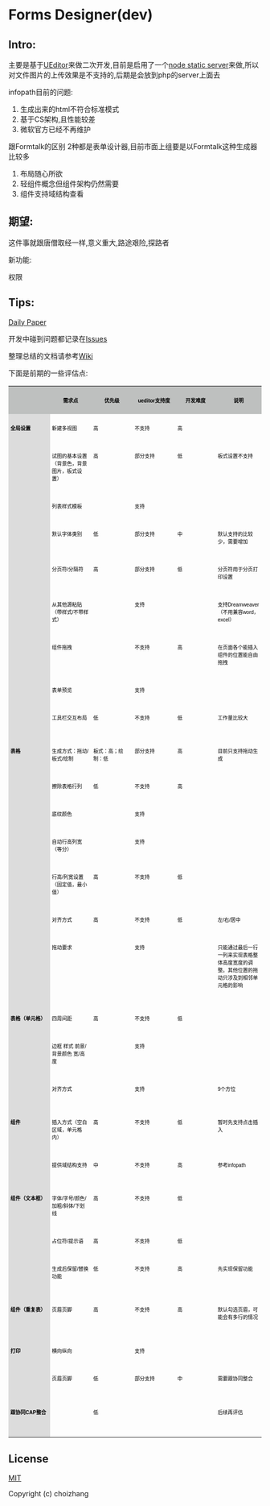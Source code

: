 # Forms Designer(dev)

## Intro:

主要是基于[UEditor](https://github.com/fex-team/ueditor)来做二次开发,目前是启用了一个[node static server](https://github.com/avevlad/gulp-connect)来做,所以对文件图片的上传效果是不支持的,后期是会放到php的server上面去

infopath目前的问题:

1. 生成出来的html不符合标准模式
2. 基于CS架构,且性能较差
3. 微软官方已经不再维护

跟Formtalk的区别
2种都是表单设计器,目前市面上组要是以Formtalk这种生成器比较多

1. 布局随心所欲
2. 轻组件概念但组件架构仍然需要
3. 组件支持域结构查看

## 期望:


这件事就跟唐僧取经一样,意义重大,路途艰险,探路者

新功能:

权限

## Tips:

[Daily Paper](DailyPaper.md)

开发中碰到问题都记录在[Issues](https://github.com/choizhang/forms-designer/issues)

整理总结的文档请参考[Wiki](https://github.com/choizhang/forms-designer/wiki)

下面是前期的一些评估点:

<table cellspacing="0" cellpadding="0">
    <tbody>
        <tr class="firstRow">
            <td valign="top" style="border-color: rgb(0, 0, 0); padding: 4px; word-break: break-all; background-color: rgb(190, 192, 191);" width="89" height="14"></td>
            <td valign="top" style="border-color: rgb(0, 0, 0); padding: 4px; background-color: rgb(190, 192, 191);" width="89" height="14">
                <p style="text-align:center;">
                    <span style="font-family:PingFang SC;color:#000000;font-stretch: normal; font-size: 10px; font-family: &#39;PingFang SC&#39;; font-kerning: none; font-variant-ligatures: common-ligatures; -webkit-text-stroke-color: rgb(0, 0, 0);"><strong>需求点</strong></span>
                </p>
            </td>
            <td valign="top" style="border-color: rgb(0, 0, 0); padding: 4px; background-color: rgb(190, 192, 191);" width="89" height="14">
                <p style="text-align:center;">
                    <span style="font-family:PingFang SC;color:#000000;font-stretch: normal; font-size: 10px; font-family: &#39;PingFang SC&#39;; font-kerning: none; font-variant-ligatures: common-ligatures; -webkit-text-stroke-color: rgb(0, 0, 0);"><strong>优先级</strong></span>
                </p>
            </td>
            <td valign="top" style="border-color: rgb(0, 0, 0); padding: 4px; background-color: rgb(190, 192, 191);" width="89" height="14">
                <p style="text-align:center;">
                    <span style="font-family:Helvetica;color:#000000;font-stretch: normal; font-size: 10px; font-family: Helvetica; font-kerning: none; font-variant-ligatures: common-ligatures; -webkit-text-stroke-color: rgb(0, 0, 0);"><strong>ueditor</strong></span><span style="font-family:PingFang SC;color:#000000;font-stretch: normal; font-size: 10px; font-family: &#39;PingFang SC&#39;; font-kerning: none; font-variant-ligatures: common-ligatures; -webkit-text-stroke-color: rgb(0, 0, 0);"><strong>支持度</strong></span>
                </p>
            </td>
            <td valign="top" style="border-color: rgb(0, 0, 0); padding: 4px; background-color: rgb(190, 192, 191);" width="89" height="14">
                <p style="text-align:center;">
                    <span style="font-family:PingFang SC;color:#000000;font-stretch: normal; font-size: 10px; font-family: &#39;PingFang SC&#39;; font-kerning: none; font-variant-ligatures: common-ligatures; -webkit-text-stroke-color: rgb(0, 0, 0);"><strong>开发难度</strong></span>
                </p>
            </td>
            <td valign="top" style="border-color: rgb(0, 0, 0); padding: 4px; background-color: rgb(190, 192, 191);" width="89" height="14">
                <p style="text-align:center;">
                    <span style="font-family:PingFang SC;color:#000000;font-stretch: normal; font-size: 10px; font-family: &#39;PingFang SC&#39;; font-kerning: none; font-variant-ligatures: common-ligatures; -webkit-text-stroke-color: rgb(0, 0, 0);"><strong>说明</strong></span>
                </p>
            </td>
        </tr>
        <tr>
            <td valign="top" style="border-color: rgb(0, 0, 0); padding: 4px; word-break: break-all; background-color: rgb(220, 220, 220);" width="89" height="13" class="selectTdClass">
                <p>
                    <span style="font-family:PingFang SC;color:#000000;font-stretch: normal; font-size: 10px; font-family: &#39;PingFang SC&#39;; font-kerning: none; font-variant-ligatures: common-ligatures; -webkit-text-stroke-color: rgb(0, 0, 0);"><strong>全局设置</strong></span>
                </p>
            </td>
            <td valign="top" style="border-color: rgb(0, 0, 0); padding: 4px;" width="89" height="13" class="selectTdClass">
                <p>
                    <span style="font-family:PingFang SC;color:#000000;font-stretch: normal; font-size: 10px; font-family: &#39;PingFang SC&#39;; font-kerning: none; font-variant-ligatures: common-ligatures; -webkit-text-stroke-color: rgb(0, 0, 0);">新建多视图</span>
                </p>
            </td>
            <td valign="top" style="border-color: rgb(0, 0, 0); padding: 4px;" width="89" height="13" class="selectTdClass">
                <p>
                    <span style="font-family:PingFang SC;color:#000000;font-stretch: normal; font-size: 10px; font-family: &#39;PingFang SC&#39;; font-kerning: none; font-variant-ligatures: common-ligatures; -webkit-text-stroke-color: rgb(0, 0, 0);">高</span>
                </p>
            </td>
            <td valign="top" style="border-color: rgb(0, 0, 0); padding: 4px;" width="89" height="13" class="selectTdClass">
                <p>
                    <span style="font-family:PingFang SC;color:#000000;font-stretch: normal; font-size: 10px; font-family: &#39;PingFang SC&#39;; font-kerning: none; font-variant-ligatures: common-ligatures; -webkit-text-stroke-color: rgb(0, 0, 0);">不支持</span>
                </p>
            </td>
            <td valign="top" style="border-color: rgb(0, 0, 0); padding: 4px;" width="89" height="13" class="selectTdClass">
                <p>
                    <span style="font-family:PingFang SC;color:#000000;font-stretch: normal; font-size: 10px; font-family: &#39;PingFang SC&#39;; font-kerning: none; font-variant-ligatures: common-ligatures; -webkit-text-stroke-color: rgb(0, 0, 0);">高</span>
                </p>
            </td>
            <td valign="top" style="border-color: rgb(0, 0, 0); padding: 4px;" width="89" height="13" class="selectTdClass"></td>
        </tr>
        <tr>
            <td valign="top" style="border-color: rgb(0, 0, 0); padding: 4px; background-color: rgb(220, 220, 220);" width="89" height="41"></td>
            <td valign="top" style="border-color: rgb(0, 0, 0); padding: 4px;" width="89" height="41">
                <p>
                    <span style="font-family:PingFang SC;color:#000000;font-stretch: normal; font-size: 10px; font-family: &#39;PingFang SC&#39;; font-kerning: none; font-variant-ligatures: common-ligatures; -webkit-text-stroke-color: rgb(0, 0, 0);">试图的基本设置（背景色，背景图片，板式设置）</span>
                </p>
            </td>
            <td valign="top" style="border-color: rgb(0, 0, 0); padding: 4px;" width="89" height="41">
                <p>
                    <span style="font-family:PingFang SC;color:#000000;font-stretch: normal; font-size: 10px; font-family: &#39;PingFang SC&#39;; font-kerning: none; font-variant-ligatures: common-ligatures; -webkit-text-stroke-color: rgb(0, 0, 0);">高</span>
                </p>
            </td>
            <td valign="top" style="border-color: rgb(0, 0, 0); padding: 4px;" width="89" height="41">
                <p>
                    <span style="font-family:PingFang SC;color:#000000;font-stretch: normal; font-size: 10px; font-family: &#39;PingFang SC&#39;; font-kerning: none; font-variant-ligatures: common-ligatures; -webkit-text-stroke-color: rgb(0, 0, 0);">部分支持</span>
                </p>
            </td>
            <td valign="top" style="border-color: rgb(0, 0, 0); padding: 4px;" width="89" height="41">
                <p>
                    <span style="font-family:PingFang SC;color:#000000;font-stretch: normal; font-size: 10px; font-family: &#39;PingFang SC&#39;; font-kerning: none; font-variant-ligatures: common-ligatures; -webkit-text-stroke-color: rgb(0, 0, 0);">低</span>
                </p>
            </td>
            <td valign="top" style="border-color: rgb(0, 0, 0); padding: 4px;" width="89" height="41">
                <p>
                    <span style="font-family:PingFang SC;color:#000000;font-stretch: normal; font-size: 10px; font-family: &#39;PingFang SC&#39;; font-kerning: none; font-variant-ligatures: common-ligatures; -webkit-text-stroke-color: rgb(0, 0, 0);">板式设置不支持</span>
                </p>
            </td>
        </tr>
        <tr>
            <td valign="top" style="border-color: rgb(0, 0, 0); padding: 4px; background-color: rgb(220, 220, 220);" width="89" height="14"></td>
            <td valign="top" style="border-color: rgb(0, 0, 0); padding: 4px;" width="89" height="14">
                <p>
                    <span style="font-family:PingFang SC;color:#000000;font-stretch: normal; font-size: 10px; font-family: &#39;PingFang SC&#39;; font-kerning: none; font-variant-ligatures: common-ligatures; -webkit-text-stroke-color: rgb(0, 0, 0);">列表样式模板</span>
                </p>
            </td>
            <td valign="top" style="border-color: rgb(0, 0, 0); padding: 4px;" width="89" height="14"></td>
            <td valign="top" style="border-color: rgb(0, 0, 0); padding: 4px;" width="89" height="14">
                <p>
                    <span style="font-family:PingFang SC;color:#000000;font-stretch: normal; font-size: 10px; font-family: &#39;PingFang SC&#39;; font-kerning: none; font-variant-ligatures: common-ligatures; -webkit-text-stroke-color: rgb(0, 0, 0);">支持</span>
                </p>
            </td>
            <td valign="top" style="border-color: rgb(0, 0, 0); padding: 4px;" width="89" height="14"></td>
            <td valign="top" style="border-color: rgb(0, 0, 0); padding: 4px;" width="89" height="14"></td>
        </tr>
        <tr>
            <td valign="top" style="border-color: rgb(0, 0, 0); padding: 4px; background-color: rgb(220, 220, 220);" width="89" height="27"></td>
            <td valign="top" style="border-color: rgb(0, 0, 0); padding: 4px;" width="89" height="27">
                <p>
                    <span style="font-family:PingFang SC;color:#000000;font-stretch: normal; font-size: 10px; font-family: &#39;PingFang SC&#39;; font-kerning: none; font-variant-ligatures: common-ligatures; -webkit-text-stroke-color: rgb(0, 0, 0);">默认字体类别</span>
                </p>
            </td>
            <td valign="top" style="border-color: rgb(0, 0, 0); padding: 4px;" width="89" height="27">
                <p>
                    <span style="font-family:PingFang SC;color:#000000;font-stretch: normal; font-size: 10px; font-family: &#39;PingFang SC&#39;; font-kerning: none; font-variant-ligatures: common-ligatures; -webkit-text-stroke-color: rgb(0, 0, 0);">低</span>
                </p>
            </td>
            <td valign="top" style="border-color: rgb(0, 0, 0); padding: 4px;" width="89" height="27">
                <p>
                    <span style="font-family:PingFang SC;color:#000000;font-stretch: normal; font-size: 10px; font-family: &#39;PingFang SC&#39;; font-kerning: none; font-variant-ligatures: common-ligatures; -webkit-text-stroke-color: rgb(0, 0, 0);">部分支持</span>
                </p>
            </td>
            <td valign="top" style="border-color: rgb(0, 0, 0); padding: 4px;" width="89" height="27">
                <p>
                    <span style="font-family:PingFang SC;color:#000000;font-stretch: normal; font-size: 10px; font-family: &#39;PingFang SC&#39;; font-kerning: none; font-variant-ligatures: common-ligatures; -webkit-text-stroke-color: rgb(0, 0, 0);">中</span>
                </p>
            </td>
            <td valign="top" style="border-color: rgb(0, 0, 0); padding: 4px;" width="89" height="27">
                <p>
                    <span style="font-family:PingFang SC;color:#000000;font-stretch: normal; font-size: 10px; font-family: &#39;PingFang SC&#39;; font-kerning: none; font-variant-ligatures: common-ligatures; -webkit-text-stroke-color: rgb(0, 0, 0);">默认支持的比较少，需要增加</span>
                </p>
            </td>
        </tr>
        <tr>
            <td valign="top" style="border-color: rgb(0, 0, 0); padding: 4px; background-color: rgb(220, 220, 220);" width="89" height="28"></td>
            <td valign="top" style="border-color: rgb(0, 0, 0); padding: 4px;" width="89" height="28">
                <p>
                    <span style="font-family:PingFang SC;color:#000000;font-stretch: normal; font-size: 10px; font-family: &#39;PingFang SC&#39;; font-kerning: none; font-variant-ligatures: common-ligatures; -webkit-text-stroke-color: rgb(0, 0, 0);">分页符</span><span style="font-family:Helvetica;color:#000000;font-stretch: normal; font-size: 10px; font-family: Helvetica; font-kerning: none; font-variant-ligatures: common-ligatures; -webkit-text-stroke-color: rgb(0, 0, 0);">/</span><span style="font-family:PingFang SC;color:#000000;font-stretch: normal; font-size: 10px; font-family: &#39;PingFang SC&#39;; font-kerning: none; font-variant-ligatures: common-ligatures; -webkit-text-stroke-color: rgb(0, 0, 0);">分隔符</span>
                </p>
            </td>
            <td valign="top" style="border-color: rgb(0, 0, 0); padding: 4px;" width="89" height="28">
                <p>
                    <span style="font-family:PingFang SC;color:#000000;font-stretch: normal; font-size: 10px; font-family: &#39;PingFang SC&#39;; font-kerning: none; font-variant-ligatures: common-ligatures; -webkit-text-stroke-color: rgb(0, 0, 0);">高</span>
                </p>
            </td>
            <td valign="top" style="border-color: rgb(0, 0, 0); padding: 4px;" width="89" height="28">
                <p>
                    <span style="font-family:PingFang SC;color:#000000;font-stretch: normal; font-size: 10px; font-family: &#39;PingFang SC&#39;; font-kerning: none; font-variant-ligatures: common-ligatures; -webkit-text-stroke-color: rgb(0, 0, 0);">部分支持</span>
                </p>
            </td>
            <td valign="top" style="border-color: rgb(0, 0, 0); padding: 4px;" width="89" height="28">
                <p>
                    <span style="font-family:PingFang SC;color:#000000;font-stretch: normal; font-size: 10px; font-family: &#39;PingFang SC&#39;; font-kerning: none; font-variant-ligatures: common-ligatures; -webkit-text-stroke-color: rgb(0, 0, 0);">低</span>
                </p>
            </td>
            <td valign="top" style="border-color: rgb(0, 0, 0); padding: 4px;" width="89" height="28">
                <p>
                    <span style="font-family:PingFang SC;color:#000000;font-stretch: normal; font-size: 10px; font-family: &#39;PingFang SC&#39;; font-kerning: none; font-variant-ligatures: common-ligatures; -webkit-text-stroke-color: rgb(0, 0, 0);">分页符用于分页打印设置</span>
                </p>
            </td>
        </tr>
        <tr>
            <td valign="top" style="border-color: rgb(0, 0, 0); padding: 4px; background-color: rgb(220, 220, 220);" width="89" height="55"></td>
            <td valign="top" style="border-color: rgb(0, 0, 0); padding: 4px;" width="89" height="55">
                <p>
                    <span style="font-family:PingFang SC;color:#000000;font-stretch: normal; font-size: 10px; font-family: &#39;PingFang SC&#39;; font-kerning: none; font-variant-ligatures: common-ligatures; -webkit-text-stroke-color: rgb(0, 0, 0);">从其他源粘贴（带样式</span><span style="font-family:Helvetica;color:#000000;font-stretch: normal; font-size: 10px; font-family: Helvetica; font-kerning: none; font-variant-ligatures: common-ligatures; -webkit-text-stroke-color: rgb(0, 0, 0);">/</span><span style="font-family:PingFang SC;color:#000000;font-stretch: normal; font-size: 10px; font-family: &#39;PingFang SC&#39;; font-kerning: none; font-variant-ligatures: common-ligatures; -webkit-text-stroke-color: rgb(0, 0, 0);">不带样式）</span>
                </p>
            </td>
            <td valign="top" style="border-color: rgb(0, 0, 0); padding: 4px;" width="89" height="55"></td>
            <td valign="top" style="border-color: rgb(0, 0, 0); padding: 4px;" width="89" height="55">
                <p>
                    <span style="font-family:PingFang SC;color:#000000;font-stretch: normal; font-size: 10px; font-family: &#39;PingFang SC&#39;; font-kerning: none; font-variant-ligatures: common-ligatures; -webkit-text-stroke-color: rgb(0, 0, 0);">支持</span>
                </p>
            </td>
            <td valign="top" style="border-color: rgb(0, 0, 0); padding: 4px;" width="89" height="55"></td>
            <td valign="top" style="border-color: rgb(0, 0, 0); padding: 4px;" width="89" height="55">
                <p>
                    <span style="font-family:PingFang SC;color:#000000;font-stretch: normal; font-size: 10px; font-family: &#39;PingFang SC&#39;; font-kerning: none; font-variant-ligatures: common-ligatures; -webkit-text-stroke-color: rgb(0, 0, 0);">支持</span><span style="font-family:Helvetica;color:#000000;font-stretch: normal; font-size: 10px; font-family: Helvetica; font-kerning: none; font-variant-ligatures: common-ligatures; -webkit-text-stroke-color: rgb(0, 0, 0);">Dreamweaver</span><span style="font-family:PingFang SC;color:#000000;font-stretch: normal; font-size: 10px; font-family: &#39;PingFang SC&#39;; font-kerning: none; font-variant-ligatures: common-ligatures; -webkit-text-stroke-color: rgb(0, 0, 0);">（不用兼容</span><span style="font-family:Helvetica;color:#000000;font-stretch: normal; font-size: 10px; font-family: Helvetica; font-kerning: none; font-variant-ligatures: common-ligatures; -webkit-text-stroke-color: rgb(0, 0, 0);">word</span><span style="font-family:PingFang SC;color:#000000;font-stretch: normal; font-size: 10px; font-family: &#39;PingFang SC&#39;; font-kerning: none; font-variant-ligatures: common-ligatures; -webkit-text-stroke-color: rgb(0, 0, 0);">，</span><span style="font-family:Helvetica;color:#000000;font-stretch: normal; font-size: 10px; font-family: Helvetica; font-kerning: none; font-variant-ligatures: common-ligatures; -webkit-text-stroke-color: rgb(0, 0, 0);">excel</span><span style="font-family:PingFang SC;color:#000000;font-stretch: normal; font-size: 10px; font-family: &#39;PingFang SC&#39;; font-kerning: none; font-variant-ligatures: common-ligatures; -webkit-text-stroke-color: rgb(0, 0, 0);">）</span>
                </p>
            </td>
        </tr>
        <tr>
            <td valign="top" style="border-color: rgb(0, 0, 0); padding: 4px; background-color: rgb(220, 220, 220);" width="89" height="41"></td>
            <td valign="top" style="border-color: rgb(0, 0, 0); padding: 4px;" width="89" height="41">
                <p>
                    <span style="font-family:PingFang SC;color:#000000;font-stretch: normal; font-size: 10px; font-family: &#39;PingFang SC&#39;; font-kerning: none; font-variant-ligatures: common-ligatures; -webkit-text-stroke-color: rgb(0, 0, 0);">组件拖拽</span>
                </p>
            </td>
            <td valign="top" style="border-color: rgb(0, 0, 0); padding: 4px;" width="89" height="41"></td>
            <td valign="top" style="border-color: rgb(0, 0, 0); padding: 4px;" width="89" height="41">
                <p>
                    <span style="font-family:PingFang SC;color:#000000;font-stretch: normal; font-size: 10px; font-family: &#39;PingFang SC&#39;; font-kerning: none; font-variant-ligatures: common-ligatures; -webkit-text-stroke-color: rgb(0, 0, 0);">不支持</span>
                </p>
            </td>
            <td valign="top" style="border-color: rgb(0, 0, 0); padding: 4px;" width="89" height="41">
                <p>
                    <span style="font-family:PingFang SC;color:#000000;font-stretch: normal; font-size: 10px; font-family: &#39;PingFang SC&#39;; font-kerning: none; font-variant-ligatures: common-ligatures; -webkit-text-stroke-color: rgb(0, 0, 0);">高</span>
                </p>
            </td>
            <td valign="top" style="border-color: rgb(0, 0, 0); padding: 4px;" width="89" height="41">
                <p>
                    <span style="font-family:PingFang SC;color:#000000;font-stretch: normal; font-size: 10px; font-family: &#39;PingFang SC&#39;; font-kerning: none; font-variant-ligatures: common-ligatures; -webkit-text-stroke-color: rgb(0, 0, 0);">在页面各个能插入组件的位置能自由拖拽</span>
                </p>
            </td>
        </tr>
        <tr>
            <td valign="top" style="border-color: rgb(0, 0, 0); padding: 4px; background-color: rgb(220, 220, 220);" width="89" height="14"></td>
            <td valign="top" style="border-color: rgb(0, 0, 0); padding: 4px;" width="89" height="14">
                <p>
                    <span style="font-family:PingFang SC;color:#000000;font-stretch: normal; font-size: 10px; font-family: &#39;PingFang SC&#39;; font-kerning: none; font-variant-ligatures: common-ligatures; -webkit-text-stroke-color: rgb(0, 0, 0);">表单预览</span>
                </p>
            </td>
            <td valign="top" style="border-color: rgb(0, 0, 0); padding: 4px;" width="89" height="14"></td>
            <td valign="top" style="border-color: rgb(0, 0, 0); padding: 4px;" width="89" height="14">
                <p>
                    <span style="font-family:PingFang SC;color:#000000;font-stretch: normal; font-size: 10px; font-family: &#39;PingFang SC&#39;; font-kerning: none; font-variant-ligatures: common-ligatures; -webkit-text-stroke-color: rgb(0, 0, 0);">支持</span>
                </p>
            </td>
            <td valign="top" style="border-color: rgb(0, 0, 0); padding: 4px;" width="89" height="14"></td>
            <td valign="top" style="border-color: rgb(0, 0, 0); padding: 4px;" width="89" height="14"></td>
        </tr>
        <tr>
            <td valign="top" style="border-color: rgb(0, 0, 0); padding: 4px; background-color: rgb(220, 220, 220);" width="89" height="13"></td>
            <td valign="top" style="border-color: rgb(0, 0, 0); padding: 4px;" width="89" height="13">
                <p>
                    <span style="font-family:PingFang SC;color:#000000;font-stretch: normal; font-size: 10px; font-family: &#39;PingFang SC&#39;; font-kerning: none; font-variant-ligatures: common-ligatures; -webkit-text-stroke-color: rgb(0, 0, 0);">工具栏交互布局</span>
                </p>
            </td>
            <td valign="top" style="border-color: rgb(0, 0, 0); padding: 4px;" width="89" height="13">
                <p>
                    <span style="font-family:PingFang SC;color:#000000;font-stretch: normal; font-size: 10px; font-family: &#39;PingFang SC&#39;; font-kerning: none; font-variant-ligatures: common-ligatures; -webkit-text-stroke-color: rgb(0, 0, 0);">低</span>
                </p>
            </td>
            <td valign="top" style="border-color: rgb(0, 0, 0); padding: 4px;" width="89" height="13">
                <p>
                    <span style="font-family:PingFang SC;color:#000000;font-stretch: normal; font-size: 10px; font-family: &#39;PingFang SC&#39;; font-kerning: none; font-variant-ligatures: common-ligatures; -webkit-text-stroke-color: rgb(0, 0, 0);">不支持</span>
                </p>
            </td>
            <td valign="top" style="border-color: rgb(0, 0, 0); padding: 4px;" width="89" height="13">
                <p>
                    <span style="font-family:PingFang SC;color:#000000;font-stretch: normal; font-size: 10px; font-family: &#39;PingFang SC&#39;; font-kerning: none; font-variant-ligatures: common-ligatures; -webkit-text-stroke-color: rgb(0, 0, 0);">低</span>
                </p>
            </td>
            <td valign="top" style="border-color: rgb(0, 0, 0); padding: 4px;" width="89" height="13">
                <p>
                    <span style="font-family:PingFang SC;color:#000000;font-stretch: normal; font-size: 10px; font-family: &#39;PingFang SC&#39;; font-kerning: none; font-variant-ligatures: common-ligatures; -webkit-text-stroke-color: rgb(0, 0, 0);">工作量比较大</span>
                </p>
            </td>
        </tr>
        <tr>
            <td valign="top" style="border-color: rgb(0, 0, 0); padding: 4px; background-color: rgb(220, 220, 220);" width="89" height="11"></td>
            <td valign="top" style="border-color: rgb(0, 0, 0); padding: 4px;" width="89" height="11"></td>
            <td valign="top" style="border-color: rgb(0, 0, 0); padding: 4px;" width="89" height="11"></td>
            <td valign="top" style="border-color: rgb(0, 0, 0); padding: 4px;" width="89" height="11"></td>
            <td valign="top" style="border-color: rgb(0, 0, 0); padding: 4px;" width="89" height="11"></td>
            <td valign="top" style="border-color: rgb(0, 0, 0); padding: 4px;" width="89" height="11"></td>
        </tr>
        <tr>
            <td valign="top" style="border-color: rgb(0, 0, 0); padding: 4px; background-color: rgb(220, 220, 220);" width="89" height="28">
                <p>
                    <span style="font-family:PingFang SC;color:#000000;font-stretch: normal; font-size: 10px; font-family: &#39;PingFang SC&#39;; font-kerning: none; font-variant-ligatures: common-ligatures; -webkit-text-stroke-color: rgb(0, 0, 0);"><strong>表格</strong></span>
                </p>
            </td>
            <td valign="top" style="border-color: rgb(0, 0, 0); padding: 4px;" width="89" height="28">
                <p>
                    <span style="font-family:PingFang SC;color:#000000;font-stretch: normal; font-size: 10px; font-family: &#39;PingFang SC&#39;; font-kerning: none; font-variant-ligatures: common-ligatures; -webkit-text-stroke-color: rgb(0, 0, 0);">生成方式：拖动</span><span style="font-family:Helvetica;color:#000000;font-stretch: normal; font-size: 10px; font-family: Helvetica; font-kerning: none; font-variant-ligatures: common-ligatures; -webkit-text-stroke-color: rgb(0, 0, 0);">/</span><span style="font-family:PingFang SC;color:#000000;font-stretch: normal; font-size: 10px; font-family: &#39;PingFang SC&#39;; font-kerning: none; font-variant-ligatures: common-ligatures; -webkit-text-stroke-color: rgb(0, 0, 0);">板式</span><span style="font-family:Helvetica;color:#000000;font-stretch: normal; font-size: 10px; font-family: Helvetica; font-kerning: none; font-variant-ligatures: common-ligatures; -webkit-text-stroke-color: rgb(0, 0, 0);">/</span><span style="font-family:PingFang SC;color:#000000;font-stretch: normal; font-size: 10px; font-family: &#39;PingFang SC&#39;; font-kerning: none; font-variant-ligatures: common-ligatures; -webkit-text-stroke-color: rgb(0, 0, 0);">绘制</span>
                </p>
            </td>
            <td valign="top" style="border-color: rgb(0, 0, 0); padding: 4px;" width="89" height="28">
                <p>
                    <span style="font-family:PingFang SC;color:#000000;font-stretch: normal; font-size: 10px; font-family: &#39;PingFang SC&#39;; font-kerning: none; font-variant-ligatures: common-ligatures; -webkit-text-stroke-color: rgb(0, 0, 0);">板式：高；绘制：低</span>
                </p>
            </td>
            <td valign="top" style="border-color: rgb(0, 0, 0); padding: 4px;" width="89" height="28">
                <p>
                    <span style="font-family:PingFang SC;color:#000000;font-stretch: normal; font-size: 10px; font-family: &#39;PingFang SC&#39;; font-kerning: none; font-variant-ligatures: common-ligatures; -webkit-text-stroke-color: rgb(0, 0, 0);">部分支持</span>
                </p>
            </td>
            <td valign="top" style="border-color: rgb(0, 0, 0); padding: 4px;" width="89" height="28">
                <p>
                    <span style="font-family:PingFang SC;color:#000000;font-stretch: normal; font-size: 10px; font-family: &#39;PingFang SC&#39;; font-kerning: none; font-variant-ligatures: common-ligatures; -webkit-text-stroke-color: rgb(0, 0, 0);">高</span>
                </p>
            </td>
            <td valign="top" style="border-color: rgb(0, 0, 0); padding: 4px;" width="89" height="28">
                <p>
                    <span style="font-family:PingFang SC;color:#000000;font-stretch: normal; font-size: 10px; font-family: &#39;PingFang SC&#39;; font-kerning: none; font-variant-ligatures: common-ligatures; -webkit-text-stroke-color: rgb(0, 0, 0);">目前只支持拖动生成</span>
                </p>
            </td>
        </tr>
        <tr>
            <td valign="top" style="border-color: rgb(0, 0, 0); padding: 4px; background-color: rgb(220, 220, 220);" width="89" height="13"></td>
            <td valign="top" style="border-color: rgb(0, 0, 0); padding: 4px;" width="89" height="13">
                <p>
                    <span style="font-family:PingFang SC;color:#000000;font-stretch: normal; font-size: 10px; font-family: &#39;PingFang SC&#39;; font-kerning: none; font-variant-ligatures: common-ligatures; -webkit-text-stroke-color: rgb(0, 0, 0);">擦除表格行列</span>
                </p>
            </td>
            <td valign="top" style="border-color: rgb(0, 0, 0); padding: 4px;" width="89" height="13">
                <p>
                    <span style="font-family:PingFang SC;color:#000000;font-stretch: normal; font-size: 10px; font-family: &#39;PingFang SC&#39;; font-kerning: none; font-variant-ligatures: common-ligatures; -webkit-text-stroke-color: rgb(0, 0, 0);">低</span>
                </p>
            </td>
            <td valign="top" style="border-color: rgb(0, 0, 0); padding: 4px;" width="89" height="13">
                <p>
                    <span style="font-family:PingFang SC;color:#000000;font-stretch: normal; font-size: 10px; font-family: &#39;PingFang SC&#39;; font-kerning: none; font-variant-ligatures: common-ligatures; -webkit-text-stroke-color: rgb(0, 0, 0);">不支持</span>
                </p>
            </td>
            <td valign="top" style="border-color: rgb(0, 0, 0); padding: 4px;" width="89" height="13">
                <p>
                    <span style="font-family:PingFang SC;color:#000000;font-stretch: normal; font-size: 10px; font-family: &#39;PingFang SC&#39;; font-kerning: none; font-variant-ligatures: common-ligatures; -webkit-text-stroke-color: rgb(0, 0, 0);">高</span>
                </p>
            </td>
            <td valign="top" style="border-color: rgb(0, 0, 0); padding: 4px;" width="89" height="13"></td>
        </tr>
        <tr>
            <td valign="top" style="border-color: rgb(0, 0, 0); padding: 4px; background-color: rgb(220, 220, 220);" width="89" height="13"></td>
            <td valign="top" style="border-color: rgb(0, 0, 0); padding: 4px;" width="89" height="13">
                <p>
                    <span style="font-family:PingFang SC;color:#000000;font-stretch: normal; font-size: 10px; font-family: &#39;PingFang SC&#39;; font-kerning: none; font-variant-ligatures: common-ligatures; -webkit-text-stroke-color: rgb(0, 0, 0);">底纹颜色</span>
                </p>
            </td>
            <td valign="top" style="border-color: rgb(0, 0, 0); padding: 4px;" width="89" height="13"></td>
            <td valign="top" style="border-color: rgb(0, 0, 0); padding: 4px;" width="89" height="13">
                <p>
                    <span style="font-family:PingFang SC;color:#000000;font-stretch: normal; font-size: 10px; font-family: &#39;PingFang SC&#39;; font-kerning: none; font-variant-ligatures: common-ligatures; -webkit-text-stroke-color: rgb(0, 0, 0);">支持</span>
                </p>
            </td>
            <td valign="top" style="border-color: rgb(0, 0, 0); padding: 4px;" width="89" height="13"></td>
            <td valign="top" style="border-color: rgb(0, 0, 0); padding: 4px;" width="89" height="13"></td>
        </tr>
        <tr>
            <td valign="top" style="border-color: rgb(0, 0, 0); padding: 4px; background-color: rgb(220, 220, 220);" width="89" height="28"></td>
            <td valign="top" style="border-color: rgb(0, 0, 0); padding: 4px;" width="89" height="28">
                <p>
                    <span style="font-family:PingFang SC;color:#000000;font-stretch: normal; font-size: 10px; font-family: &#39;PingFang SC&#39;; font-kerning: none; font-variant-ligatures: common-ligatures; -webkit-text-stroke-color: rgb(0, 0, 0);">自动行高列宽（等分）</span>
                </p>
            </td>
            <td valign="top" style="border-color: rgb(0, 0, 0); padding: 4px;" width="89" height="28"></td>
            <td valign="top" style="border-color: rgb(0, 0, 0); padding: 4px;" width="89" height="28">
                <p>
                    <span style="font-family:PingFang SC;color:#000000;font-stretch: normal; font-size: 10px; font-family: &#39;PingFang SC&#39;; font-kerning: none; font-variant-ligatures: common-ligatures; -webkit-text-stroke-color: rgb(0, 0, 0);">支持</span>
                </p>
            </td>
            <td valign="top" style="border-color: rgb(0, 0, 0); padding: 4px;" width="89" height="28"></td>
            <td valign="top" style="border-color: rgb(0, 0, 0); padding: 4px;" width="89" height="28"></td>
        </tr>
        <tr>
            <td valign="top" style="border-color: rgb(0, 0, 0); padding: 4px; background-color: rgb(220, 220, 220);" width="89" height="27"></td>
            <td valign="top" style="border-color: rgb(0, 0, 0); padding: 4px;" width="89" height="27">
                <p>
                    <span style="font-family:PingFang SC;color:#000000;font-stretch: normal; font-size: 10px; font-family: &#39;PingFang SC&#39;; font-kerning: none; font-variant-ligatures: common-ligatures; -webkit-text-stroke-color: rgb(0, 0, 0);">行高</span><span style="font-family:Helvetica;color:#000000;font-stretch: normal; font-size: 10px; font-family: Helvetica; font-kerning: none; font-variant-ligatures: common-ligatures; -webkit-text-stroke-color: rgb(0, 0, 0);">/</span><span style="font-family:PingFang SC;color:#000000;font-stretch: normal; font-size: 10px; font-family: &#39;PingFang SC&#39;; font-kerning: none; font-variant-ligatures: common-ligatures; -webkit-text-stroke-color: rgb(0, 0, 0);">列宽设置（固定值，最小值）</span>
                </p>
            </td>
            <td valign="top" style="border-color: rgb(0, 0, 0); padding: 4px;" width="89" height="27">
                <p>
                    <span style="font-family:PingFang SC;color:#000000;font-stretch: normal; font-size: 10px; font-family: &#39;PingFang SC&#39;; font-kerning: none; font-variant-ligatures: common-ligatures; -webkit-text-stroke-color: rgb(0, 0, 0);">高</span>
                </p>
            </td>
            <td valign="top" style="border-color: rgb(0, 0, 0); padding: 4px;" width="89" height="27">
                <p>
                    <span style="font-family:PingFang SC;color:#000000;font-stretch: normal; font-size: 10px; font-family: &#39;PingFang SC&#39;; font-kerning: none; font-variant-ligatures: common-ligatures; -webkit-text-stroke-color: rgb(0, 0, 0);">不支持</span>
                </p>
            </td>
            <td valign="top" style="border-color: rgb(0, 0, 0); padding: 4px;" width="89" height="27">
                <p>
                    <span style="font-family:PingFang SC;color:#000000;font-stretch: normal; font-size: 10px; font-family: &#39;PingFang SC&#39;; font-kerning: none; font-variant-ligatures: common-ligatures; -webkit-text-stroke-color: rgb(0, 0, 0);">低</span>
                </p>
            </td>
            <td valign="top" style="border-color: rgb(0, 0, 0); padding: 4px;" width="89" height="27"></td>
        </tr>
        <tr>
            <td valign="top" style="border-color: rgb(0, 0, 0); padding: 4px; background-color: rgb(220, 220, 220);" width="89" height="13"></td>
            <td valign="top" style="border-color: rgb(0, 0, 0); padding: 4px;" width="89" height="13">
                <p>
                    <span style="font-family:PingFang SC;color:#000000;font-stretch: normal; font-size: 10px; font-family: &#39;PingFang SC&#39;; font-kerning: none; font-variant-ligatures: common-ligatures; -webkit-text-stroke-color: rgb(0, 0, 0);">对齐方式</span>
                </p>
            </td>
            <td valign="top" style="border-color: rgb(0, 0, 0); padding: 4px;" width="89" height="13">
                <p>
                    <span style="font-family:PingFang SC;color:#000000;font-stretch: normal; font-size: 10px; font-family: &#39;PingFang SC&#39;; font-kerning: none; font-variant-ligatures: common-ligatures; -webkit-text-stroke-color: rgb(0, 0, 0);">高</span>
                </p>
            </td>
            <td valign="top" style="border-color: rgb(0, 0, 0); padding: 4px;" width="89" height="13">
                <p>
                    <span style="font-family:PingFang SC;color:#000000;font-stretch: normal; font-size: 10px; font-family: &#39;PingFang SC&#39;; font-kerning: none; font-variant-ligatures: common-ligatures; -webkit-text-stroke-color: rgb(0, 0, 0);">不支持</span>
                </p>
            </td>
            <td valign="top" style="border-color: rgb(0, 0, 0); padding: 4px;" width="89" height="13">
                <p>
                    <span style="font-family:PingFang SC;color:#000000;font-stretch: normal; font-size: 10px; font-family: &#39;PingFang SC&#39;; font-kerning: none; font-variant-ligatures: common-ligatures; -webkit-text-stroke-color: rgb(0, 0, 0);">低</span>
                </p>
            </td>
            <td valign="top" style="border-color: rgb(0, 0, 0); padding: 4px;" width="89" height="13">
                <p>
                    <span style="font-family:PingFang SC;color:#000000;font-stretch: normal; font-size: 10px; font-family: &#39;PingFang SC&#39;; font-kerning: none; font-variant-ligatures: common-ligatures; -webkit-text-stroke-color: rgb(0, 0, 0);">左</span><span style="font-family:Helvetica;color:#000000;font-stretch: normal; font-size: 10px; font-family: Helvetica; font-kerning: none; font-variant-ligatures: common-ligatures; -webkit-text-stroke-color: rgb(0, 0, 0);">/</span><span style="font-family:PingFang SC;color:#000000;font-stretch: normal; font-size: 10px; font-family: &#39;PingFang SC&#39;; font-kerning: none; font-variant-ligatures: common-ligatures; -webkit-text-stroke-color: rgb(0, 0, 0);">右</span><span style="font-family:Helvetica;color:#000000;font-stretch: normal; font-size: 10px; font-family: Helvetica; font-kerning: none; font-variant-ligatures: common-ligatures; -webkit-text-stroke-color: rgb(0, 0, 0);">/</span><span style="font-family:PingFang SC;color:#000000;font-stretch: normal; font-size: 10px; font-family: &#39;PingFang SC&#39;; font-kerning: none; font-variant-ligatures: common-ligatures; -webkit-text-stroke-color: rgb(0, 0, 0);">居中</span>
                </p>
            </td>
        </tr>
        <tr>
            <td valign="top" style="border-color: rgb(0, 0, 0); padding: 4px; background-color: rgb(220, 220, 220);" width="89" height="84"></td>
            <td valign="top" style="border-color: rgb(0, 0, 0); padding: 4px;" width="89" height="84">
                <p>
                    <span style="font-family:PingFang SC;color:#000000;font-stretch: normal; font-size: 10px; font-family: &#39;PingFang SC&#39;; font-kerning: none; font-variant-ligatures: common-ligatures; -webkit-text-stroke-color: rgb(0, 0, 0);">拖动要求</span>
                </p>
            </td>
            <td valign="top" style="border-color: rgb(0, 0, 0); padding: 4px;" width="89" height="84"></td>
            <td valign="top" style="border-color: rgb(0, 0, 0); padding: 4px;" width="89" height="84">
                <p>
                    <span style="font-family:PingFang SC;color:#000000;font-stretch: normal; font-size: 10px; font-family: &#39;PingFang SC&#39;; font-kerning: none; font-variant-ligatures: common-ligatures; -webkit-text-stroke-color: rgb(0, 0, 0);">支持</span>
                </p>
            </td>
            <td valign="top" style="border-color: rgb(0, 0, 0); padding: 4px;" width="89" height="84"></td>
            <td valign="top" style="border-color: rgb(0, 0, 0); padding: 4px;" width="89" height="84">
                <p>
                    <span style="font-family:PingFang SC;color:#000000;font-stretch: normal; font-size: 10px; font-family: &#39;PingFang SC&#39;; font-kerning: none; font-variant-ligatures: common-ligatures; -webkit-text-stroke-color: rgb(0, 0, 0);">只能通过最后一行一列来实现表格整体高度宽度的调整。其他位置的拖动只涉及到相邻单元格的影响</span>
                </p>
            </td>
        </tr>
        <tr>
            <td valign="top" style="border-color: rgb(0, 0, 0); padding: 4px; background-color: rgb(220, 220, 220);" width="89" height="11"></td>
            <td valign="top" style="border-color: rgb(0, 0, 0); padding: 4px;" width="89" height="11"></td>
            <td valign="top" style="border-color: rgb(0, 0, 0); padding: 4px;" width="89" height="11"></td>
            <td valign="top" style="border-color: rgb(0, 0, 0); padding: 4px;" width="89" height="11"></td>
            <td valign="top" style="border-color: rgb(0, 0, 0); padding: 4px;" width="89" height="11"></td>
            <td valign="top" style="border-color: rgb(0, 0, 0); padding: 4px;" width="89" height="11"></td>
        </tr>
        <tr>
            <td valign="top" style="border-color: rgb(0, 0, 0); padding: 4px; background-color: rgb(220, 220, 220);" width="89" height="13">
                <p>
                    <span style="font-family:PingFang SC;color:#000000;font-stretch: normal; font-size: 10px; font-family: &#39;PingFang SC&#39;; font-kerning: none; font-variant-ligatures: common-ligatures; -webkit-text-stroke-color: rgb(0, 0, 0);"><strong>表格（单元格）</strong></span>
                </p>
            </td>
            <td valign="top" style="border-color: rgb(0, 0, 0); padding: 4px;" width="89" height="13">
                <p>
                    <span style="font-family:PingFang SC;color:#000000;font-stretch: normal; font-size: 10px; font-family: &#39;PingFang SC&#39;; font-kerning: none; font-variant-ligatures: common-ligatures; -webkit-text-stroke-color: rgb(0, 0, 0);">四周间距</span>
                </p>
            </td>
            <td valign="top" style="border-color: rgb(0, 0, 0); padding: 4px;" width="89" height="13">
                <p>
                    <span style="font-family:PingFang SC;color:#000000;font-stretch: normal; font-size: 10px; font-family: &#39;PingFang SC&#39;; font-kerning: none; font-variant-ligatures: common-ligatures; -webkit-text-stroke-color: rgb(0, 0, 0);">高</span>
                </p>
            </td>
            <td valign="top" style="border-color: rgb(0, 0, 0); padding: 4px;" width="89" height="13">
                <p>
                    <span style="font-family:PingFang SC;color:#000000;font-stretch: normal; font-size: 10px; font-family: &#39;PingFang SC&#39;; font-kerning: none; font-variant-ligatures: common-ligatures; -webkit-text-stroke-color: rgb(0, 0, 0);">不支持</span>
                </p>
            </td>
            <td valign="top" style="border-color: rgb(0, 0, 0); padding: 4px;" width="89" height="13">
                <p>
                    <span style="font-family:PingFang SC;color:#000000;font-stretch: normal; font-size: 10px; font-family: &#39;PingFang SC&#39;; font-kerning: none; font-variant-ligatures: common-ligatures; -webkit-text-stroke-color: rgb(0, 0, 0);">低</span>
                </p>
            </td>
            <td valign="top" style="border-color: rgb(0, 0, 0); padding: 4px;" width="89" height="13"></td>
        </tr>
        <tr>
            <td valign="top" style="border-color: rgb(0, 0, 0); padding: 4px; background-color: rgb(220, 220, 220);" width="89" height="28"></td>
            <td valign="top" style="border-color: rgb(0, 0, 0); padding: 4px;" width="89" height="28">
                <p>
                    <span style="font-family:PingFang SC;color:#000000;font-stretch: normal; font-size: 10px; font-family: &#39;PingFang SC&#39;; font-kerning: none; font-variant-ligatures: common-ligatures; -webkit-text-stroke-color: rgb(0, 0, 0);">边框</span><span style="font-family:Helvetica;color:#000000;font-stretch: normal; font-size: 10px; font-family: Helvetica; font-kerning: none; font-variant-ligatures: common-ligatures; -webkit-text-stroke-color: rgb(0, 0, 0);"> </span><span style="font-family:PingFang SC;color:#000000;font-stretch: normal; font-size: 10px; font-family: &#39;PingFang SC&#39;; font-kerning: none; font-variant-ligatures: common-ligatures; -webkit-text-stroke-color: rgb(0, 0, 0);">样式</span><span style="font-family:Helvetica;color:#000000;font-stretch: normal; font-size: 10px; font-family: Helvetica; font-kerning: none; font-variant-ligatures: common-ligatures; -webkit-text-stroke-color: rgb(0, 0, 0);"> </span><span style="font-family:PingFang SC;color:#000000;font-stretch: normal; font-size: 10px; font-family: &#39;PingFang SC&#39;; font-kerning: none; font-variant-ligatures: common-ligatures; -webkit-text-stroke-color: rgb(0, 0, 0);">前景</span><span style="font-family:Helvetica;color:#000000;font-stretch: normal; font-size: 10px; font-family: Helvetica; font-kerning: none; font-variant-ligatures: common-ligatures; -webkit-text-stroke-color: rgb(0, 0, 0);">/</span><span style="font-family:PingFang SC;color:#000000;font-stretch: normal; font-size: 10px; font-family: &#39;PingFang SC&#39;; font-kerning: none; font-variant-ligatures: common-ligatures; -webkit-text-stroke-color: rgb(0, 0, 0);">背景颜色</span><span style="font-family:Helvetica;color:#000000;font-stretch: normal; font-size: 10px; font-family: Helvetica; font-kerning: none; font-variant-ligatures: common-ligatures; -webkit-text-stroke-color: rgb(0, 0, 0);"> </span><span style="font-family:PingFang SC;color:#000000;font-stretch: normal; font-size: 10px; font-family: &#39;PingFang SC&#39;; font-kerning: none; font-variant-ligatures: common-ligatures; -webkit-text-stroke-color: rgb(0, 0, 0);">宽</span><span style="font-family:Helvetica;color:#000000;font-stretch: normal; font-size: 10px; font-family: Helvetica; font-kerning: none; font-variant-ligatures: common-ligatures; -webkit-text-stroke-color: rgb(0, 0, 0);">/</span><span style="font-family:PingFang SC;color:#000000;font-stretch: normal; font-size: 10px; font-family: &#39;PingFang SC&#39;; font-kerning: none; font-variant-ligatures: common-ligatures; -webkit-text-stroke-color: rgb(0, 0, 0);">高度</span>
                </p>
            </td>
            <td valign="top" style="border-color: rgb(0, 0, 0); padding: 4px;" width="89" height="28"></td>
            <td valign="top" style="border-color: rgb(0, 0, 0); padding: 4px;" width="89" height="28">
                <p>
                    <span style="font-family:PingFang SC;color:#000000;font-stretch: normal; font-size: 10px; font-family: &#39;PingFang SC&#39;; font-kerning: none; font-variant-ligatures: common-ligatures; -webkit-text-stroke-color: rgb(0, 0, 0);">支持</span>
                </p>
            </td>
            <td valign="top" style="border-color: rgb(0, 0, 0); padding: 4px;" width="89" height="28"></td>
            <td valign="top" style="border-color: rgb(0, 0, 0); padding: 4px;" width="89" height="28"></td>
        </tr>
        <tr>
            <td valign="top" style="border-color: rgb(0, 0, 0); padding: 4px; background-color: rgb(220, 220, 220);" width="89" height="13"></td>
            <td valign="top" style="border-color: rgb(0, 0, 0); padding: 4px;" width="89" height="13">
                <p>
                    <span style="font-family:PingFang SC;color:#000000;font-stretch: normal; font-size: 10px; font-family: &#39;PingFang SC&#39;; font-kerning: none; font-variant-ligatures: common-ligatures; -webkit-text-stroke-color: rgb(0, 0, 0);">对齐方式</span>
                </p>
            </td>
            <td valign="top" style="border-color: rgb(0, 0, 0); padding: 4px;" width="89" height="13"></td>
            <td valign="top" style="border-color: rgb(0, 0, 0); padding: 4px;" width="89" height="13">
                <p>
                    <span style="font-family:PingFang SC;color:#000000;font-stretch: normal; font-size: 10px; font-family: &#39;PingFang SC&#39;; font-kerning: none; font-variant-ligatures: common-ligatures; -webkit-text-stroke-color: rgb(0, 0, 0);">支持</span>
                </p>
            </td>
            <td valign="top" style="border-color: rgb(0, 0, 0); padding: 4px;" width="89" height="13"></td>
            <td valign="top" style="border-color: rgb(0, 0, 0); padding: 4px;" width="89" height="13">
                <p>
                    <span style="font-family:Helvetica;color:#000000;font-stretch: normal; font-size: 10px; font-family: Helvetica; font-kerning: none; font-variant-ligatures: common-ligatures; -webkit-text-stroke-color: rgb(0, 0, 0);">9</span><span style="font-family:PingFang SC;color:#000000;font-stretch: normal; font-size: 10px; font-family: &#39;PingFang SC&#39;; font-kerning: none; font-variant-ligatures: common-ligatures; -webkit-text-stroke-color: rgb(0, 0, 0);">个方位</span>
                </p>
            </td>
        </tr>
        <tr>
            <td valign="top" style="border-color: rgb(0, 0, 0); padding: 4px; background-color: rgb(220, 220, 220);" width="89" height="11"></td>
            <td valign="top" style="border-color: rgb(0, 0, 0); padding: 4px;" width="89" height="11"></td>
            <td valign="top" style="border-color: rgb(0, 0, 0); padding: 4px;" width="89" height="11"></td>
            <td valign="top" style="border-color: rgb(0, 0, 0); padding: 4px;" width="89" height="11"></td>
            <td valign="top" style="border-color: rgb(0, 0, 0); padding: 4px;" width="89" height="11"></td>
            <td valign="top" style="border-color: rgb(0, 0, 0); padding: 4px;" width="89" height="11"></td>
        </tr>
        <tr>
            <td valign="top" style="border-color: rgb(0, 0, 0); padding: 4px; background-color: rgb(220, 220, 220);" width="89" height="28">
                <p>
                    <span style="font-family:PingFang SC;color:#000000;font-stretch: normal; font-size: 10px; font-family: &#39;PingFang SC&#39;; font-kerning: none; font-variant-ligatures: common-ligatures; -webkit-text-stroke-color: rgb(0, 0, 0);"><strong>组件</strong></span>
                </p>
            </td>
            <td valign="top" style="border-color: rgb(0, 0, 0); padding: 4px;" width="89" height="28">
                <p>
                    <span style="font-family:PingFang SC;color:#000000;font-stretch: normal; font-size: 10px; font-family: &#39;PingFang SC&#39;; font-kerning: none; font-variant-ligatures: common-ligatures; -webkit-text-stroke-color: rgb(0, 0, 0);">插入方式（空白区域，单元格内）</span>
                </p>
            </td>
            <td valign="top" style="border-color: rgb(0, 0, 0); padding: 4px;" width="89" height="28">
                <p>
                    <span style="font-family:PingFang SC;color:#000000;font-stretch: normal; font-size: 10px; font-family: &#39;PingFang SC&#39;; font-kerning: none; font-variant-ligatures: common-ligatures; -webkit-text-stroke-color: rgb(0, 0, 0);">高</span>
                </p>
            </td>
            <td valign="top" style="border-color: rgb(0, 0, 0); padding: 4px;" width="89" height="28">
                <p>
                    <span style="font-family:PingFang SC;color:#000000;font-stretch: normal; font-size: 10px; font-family: &#39;PingFang SC&#39;; font-kerning: none; font-variant-ligatures: common-ligatures; -webkit-text-stroke-color: rgb(0, 0, 0);">不支持</span>
                </p>
            </td>
            <td valign="top" style="border-color: rgb(0, 0, 0); padding: 4px;" width="89" height="28">
                <p>
                    <span style="font-family:PingFang SC;color:#000000;font-stretch: normal; font-size: 10px; font-family: &#39;PingFang SC&#39;; font-kerning: none; font-variant-ligatures: common-ligatures; -webkit-text-stroke-color: rgb(0, 0, 0);">低</span>
                </p>
            </td>
            <td valign="top" style="border-color: rgb(0, 0, 0); padding: 4px;" width="89" height="28">
                <p>
                    <span style="font-family:PingFang SC;color:#000000;font-stretch: normal; font-size: 10px; font-family: &#39;PingFang SC&#39;; font-kerning: none; font-variant-ligatures: common-ligatures; -webkit-text-stroke-color: rgb(0, 0, 0);">暂时先支持点击插入</span>
                </p>
            </td>
        </tr>
        <tr>
            <td valign="top" style="border-color: rgb(0, 0, 0); padding: 4px; background-color: rgb(220, 220, 220);" width="89" height="13"></td>
            <td valign="top" style="border-color: rgb(0, 0, 0); padding: 4px;" width="89" height="13">
                <p>
                    <span style="font-family:PingFang SC;color:#000000;font-stretch: normal; font-size: 10px; font-family: &#39;PingFang SC&#39;; font-kerning: none; font-variant-ligatures: common-ligatures; -webkit-text-stroke-color: rgb(0, 0, 0);">提供域结构支持</span>
                </p>
            </td>
            <td valign="top" style="border-color: rgb(0, 0, 0); padding: 4px;" width="89" height="13">
                <p>
                    <span style="font-family:PingFang SC;color:#000000;font-stretch: normal; font-size: 10px; font-family: &#39;PingFang SC&#39;; font-kerning: none; font-variant-ligatures: common-ligatures; -webkit-text-stroke-color: rgb(0, 0, 0);">中</span>
                </p>
            </td>
            <td valign="top" style="border-color: rgb(0, 0, 0); padding: 4px;" width="89" height="13">
                <p>
                    <span style="font-family:PingFang SC;color:#000000;font-stretch: normal; font-size: 10px; font-family: &#39;PingFang SC&#39;; font-kerning: none; font-variant-ligatures: common-ligatures; -webkit-text-stroke-color: rgb(0, 0, 0);">不支持</span>
                </p>
            </td>
            <td valign="top" style="border-color: rgb(0, 0, 0); padding: 4px;" width="89" height="13">
                <p>
                    <span style="font-family:PingFang SC;color:#000000;font-stretch: normal; font-size: 10px; font-family: &#39;PingFang SC&#39;; font-kerning: none; font-variant-ligatures: common-ligatures; -webkit-text-stroke-color: rgb(0, 0, 0);">高</span>
                </p>
            </td>
            <td valign="top" style="border-color: rgb(0, 0, 0); padding: 4px;" width="89" height="13">
                <p>
                    <span style="font-family:PingFang SC;color:#000000;font-stretch: normal; font-size: 10px; font-family: &#39;PingFang SC&#39;; font-kerning: none; font-variant-ligatures: common-ligatures; -webkit-text-stroke-color: rgb(0, 0, 0);">参考</span><span style="font-family:Helvetica;color:#000000;font-stretch: normal; font-size: 10px; font-family: Helvetica; font-kerning: none; font-variant-ligatures: common-ligatures; -webkit-text-stroke-color: rgb(0, 0, 0);">infopath</span>
                </p>
            </td>
        </tr>
        <tr>
            <td valign="top" style="border-color: rgb(0, 0, 0); padding: 4px; background-color: rgb(220, 220, 220);" width="89" height="11"></td>
            <td valign="top" style="border-color: rgb(0, 0, 0); padding: 4px;" width="89" height="11"></td>
            <td valign="top" style="border-color: rgb(0, 0, 0); padding: 4px;" width="89" height="11"></td>
            <td valign="top" style="border-color: rgb(0, 0, 0); padding: 4px;" width="89" height="11"></td>
            <td valign="top" style="border-color: rgb(0, 0, 0); padding: 4px;" width="89" height="11"></td>
            <td valign="top" style="border-color: rgb(0, 0, 0); padding: 4px;" width="89" height="11"></td>
        </tr>
        <tr>
            <td valign="top" style="border-color: rgb(0, 0, 0); padding: 4px; background-color: rgb(220, 220, 220);" width="89" height="28">
                <p>
                    <span style="font-family:PingFang SC;color:#000000;font-stretch: normal; font-size: 10px; font-family: &#39;PingFang SC&#39;; font-kerning: none; font-variant-ligatures: common-ligatures; -webkit-text-stroke-color: rgb(0, 0, 0);"><strong>组件（文本框）</strong></span>
                </p>
            </td>
            <td valign="top" style="border-color: rgb(0, 0, 0); padding: 4px;" width="89" height="28">
                <p>
                    <span style="font-family:PingFang SC;color:#000000;font-stretch: normal; font-size: 10px; font-family: &#39;PingFang SC&#39;; font-kerning: none; font-variant-ligatures: common-ligatures; -webkit-text-stroke-color: rgb(0, 0, 0);">字体</span><span style="font-family:Helvetica;color:#000000;font-stretch: normal; font-size: 10px; font-family: Helvetica; font-kerning: none; font-variant-ligatures: common-ligatures; -webkit-text-stroke-color: rgb(0, 0, 0);">/</span><span style="font-family:PingFang SC;color:#000000;font-stretch: normal; font-size: 10px; font-family: &#39;PingFang SC&#39;; font-kerning: none; font-variant-ligatures: common-ligatures; -webkit-text-stroke-color: rgb(0, 0, 0);">字号</span><span style="font-family:Helvetica;color:#000000;font-stretch: normal; font-size: 10px; font-family: Helvetica; font-kerning: none; font-variant-ligatures: common-ligatures; -webkit-text-stroke-color: rgb(0, 0, 0);">/</span><span style="font-family:PingFang SC;color:#000000;font-stretch: normal; font-size: 10px; font-family: &#39;PingFang SC&#39;; font-kerning: none; font-variant-ligatures: common-ligatures; -webkit-text-stroke-color: rgb(0, 0, 0);">颜色</span><span style="font-family:Helvetica;color:#000000;font-stretch: normal; font-size: 10px; font-family: Helvetica; font-kerning: none; font-variant-ligatures: common-ligatures; -webkit-text-stroke-color: rgb(0, 0, 0);">/</span><span style="font-family:PingFang SC;color:#000000;font-stretch: normal; font-size: 10px; font-family: &#39;PingFang SC&#39;; font-kerning: none; font-variant-ligatures: common-ligatures; -webkit-text-stroke-color: rgb(0, 0, 0);">加粗</span><span style="font-family:Helvetica;color:#000000;font-stretch: normal; font-size: 10px; font-family: Helvetica; font-kerning: none; font-variant-ligatures: common-ligatures; -webkit-text-stroke-color: rgb(0, 0, 0);">/</span><span style="font-family:PingFang SC;color:#000000;font-stretch: normal; font-size: 10px; font-family: &#39;PingFang SC&#39;; font-kerning: none; font-variant-ligatures: common-ligatures; -webkit-text-stroke-color: rgb(0, 0, 0);">斜体</span><span style="font-family:Helvetica;color:#000000;font-stretch: normal; font-size: 10px; font-family: Helvetica; font-kerning: none; font-variant-ligatures: common-ligatures; -webkit-text-stroke-color: rgb(0, 0, 0);">/</span><span style="font-family:PingFang SC;color:#000000;font-stretch: normal; font-size: 10px; font-family: &#39;PingFang SC&#39;; font-kerning: none; font-variant-ligatures: common-ligatures; -webkit-text-stroke-color: rgb(0, 0, 0);">下划线</span>
                </p>
            </td>
            <td valign="top" style="border-color: rgb(0, 0, 0); padding: 4px;" width="89" height="28">
                <p>
                    <span style="font-family:PingFang SC;color:#000000;font-stretch: normal; font-size: 10px; font-family: &#39;PingFang SC&#39;; font-kerning: none; font-variant-ligatures: common-ligatures; -webkit-text-stroke-color: rgb(0, 0, 0);">高</span>
                </p>
            </td>
            <td valign="top" style="border-color: rgb(0, 0, 0); padding: 4px;" width="89" height="28">
                <p>
                    <span style="font-family:PingFang SC;color:#000000;font-stretch: normal; font-size: 10px; font-family: &#39;PingFang SC&#39;; font-kerning: none; font-variant-ligatures: common-ligatures; -webkit-text-stroke-color: rgb(0, 0, 0);">不支持</span>
                </p>
            </td>
            <td valign="top" style="border-color: rgb(0, 0, 0); padding: 4px;" width="89" height="28">
                <p>
                    <span style="font-family:PingFang SC;color:#000000;font-stretch: normal; font-size: 10px; font-family: &#39;PingFang SC&#39;; font-kerning: none; font-variant-ligatures: common-ligatures; -webkit-text-stroke-color: rgb(0, 0, 0);">低</span>
                </p>
            </td>
            <td valign="top" style="border-color: rgb(0, 0, 0); padding: 4px;" width="89" height="28"></td>
        </tr>
        <tr>
            <td valign="top" style="border-color: rgb(0, 0, 0); padding: 4px; background-color: rgb(220, 220, 220);" width="89" height="13"></td>
            <td valign="top" style="border-color: rgb(0, 0, 0); padding: 4px;" width="89" height="13">
                <p>
                    <span style="font-family:PingFang SC;color:#000000;font-stretch: normal; font-size: 10px; font-family: &#39;PingFang SC&#39;; font-kerning: none; font-variant-ligatures: common-ligatures; -webkit-text-stroke-color: rgb(0, 0, 0);">占位符</span><span style="font-family:Helvetica;color:#000000;font-stretch: normal; font-size: 10px; font-family: Helvetica; font-kerning: none; font-variant-ligatures: common-ligatures; -webkit-text-stroke-color: rgb(0, 0, 0);">/</span><span style="font-family:PingFang SC;color:#000000;font-stretch: normal; font-size: 10px; font-family: &#39;PingFang SC&#39;; font-kerning: none; font-variant-ligatures: common-ligatures; -webkit-text-stroke-color: rgb(0, 0, 0);">提示语</span>
                </p>
            </td>
            <td valign="top" style="border-color: rgb(0, 0, 0); padding: 4px;" width="89" height="13">
                <p>
                    <span style="font-family:PingFang SC;color:#000000;font-stretch: normal; font-size: 10px; font-family: &#39;PingFang SC&#39;; font-kerning: none; font-variant-ligatures: common-ligatures; -webkit-text-stroke-color: rgb(0, 0, 0);">高</span>
                </p>
            </td>
            <td valign="top" style="border-color: rgb(0, 0, 0); padding: 4px;" width="89" height="13">
                <p>
                    <span style="font-family:PingFang SC;color:#000000;font-stretch: normal; font-size: 10px; font-family: &#39;PingFang SC&#39;; font-kerning: none; font-variant-ligatures: common-ligatures; -webkit-text-stroke-color: rgb(0, 0, 0);">不支持</span>
                </p>
            </td>
            <td valign="top" style="border-color: rgb(0, 0, 0); padding: 4px;" width="89" height="13">
                <p>
                    <span style="font-family:PingFang SC;color:#000000;font-stretch: normal; font-size: 10px; font-family: &#39;PingFang SC&#39;; font-kerning: none; font-variant-ligatures: common-ligatures; -webkit-text-stroke-color: rgb(0, 0, 0);">低</span>
                </p>
            </td>
            <td valign="top" style="border-color: rgb(0, 0, 0); padding: 4px;" width="89" height="13"></td>
        </tr>
        <tr>
            <td valign="top" style="border-color: rgb(0, 0, 0); padding: 4px; background-color: rgb(220, 220, 220);" width="89" height="28"></td>
            <td valign="top" style="border-color: rgb(0, 0, 0); padding: 4px;" width="89" height="28">
                <p>
                    <span style="font-family:PingFang SC;color:#000000;font-stretch: normal; font-size: 10px; font-family: &#39;PingFang SC&#39;; font-kerning: none; font-variant-ligatures: common-ligatures; -webkit-text-stroke-color: rgb(0, 0, 0);">生成后保留</span><span style="font-family:Helvetica;color:#000000;font-stretch: normal; font-size: 10px; font-family: Helvetica; font-kerning: none; font-variant-ligatures: common-ligatures; -webkit-text-stroke-color: rgb(0, 0, 0);">/</span><span style="font-family:PingFang SC;color:#000000;font-stretch: normal; font-size: 10px; font-family: &#39;PingFang SC&#39;; font-kerning: none; font-variant-ligatures: common-ligatures; -webkit-text-stroke-color: rgb(0, 0, 0);">替换功能</span>
                </p>
            </td>
            <td valign="top" style="border-color: rgb(0, 0, 0); padding: 4px;" width="89" height="28">
                <p>
                    <span style="font-family:PingFang SC;color:#000000;font-stretch: normal; font-size: 10px; font-family: &#39;PingFang SC&#39;; font-kerning: none; font-variant-ligatures: common-ligatures; -webkit-text-stroke-color: rgb(0, 0, 0);">低</span>
                </p>
            </td>
            <td valign="top" style="border-color: rgb(0, 0, 0); padding: 4px;" width="89" height="28">
                <p>
                    <span style="font-family:PingFang SC;color:#000000;font-stretch: normal; font-size: 10px; font-family: &#39;PingFang SC&#39;; font-kerning: none; font-variant-ligatures: common-ligatures; -webkit-text-stroke-color: rgb(0, 0, 0);">不支持</span>
                </p>
            </td>
            <td valign="top" style="border-color: rgb(0, 0, 0); padding: 4px;" width="89" height="28">
                <p>
                    <span style="font-family:PingFang SC;color:#000000;font-stretch: normal; font-size: 10px; font-family: &#39;PingFang SC&#39;; font-kerning: none; font-variant-ligatures: common-ligatures; -webkit-text-stroke-color: rgb(0, 0, 0);">高</span>
                </p>
            </td>
            <td valign="top" style="border-color: rgb(0, 0, 0); padding: 4px;" width="89" height="28">
                <p>
                    <span style="font-family:PingFang SC;color:#000000;font-stretch: normal; font-size: 10px; font-family: &#39;PingFang SC&#39;; font-kerning: none; font-variant-ligatures: common-ligatures; -webkit-text-stroke-color: rgb(0, 0, 0);">先实现保留功能</span>
                </p>
            </td>
        </tr>
        <tr>
            <td valign="top" style="border-color: rgb(0, 0, 0); padding: 4px; background-color: rgb(220, 220, 220);" width="89" height="11"></td>
            <td valign="top" style="border-color: rgb(0, 0, 0); padding: 4px;" width="89" height="11"></td>
            <td valign="top" style="border-color: rgb(0, 0, 0); padding: 4px;" width="89" height="11"></td>
            <td valign="top" style="border-color: rgb(0, 0, 0); padding: 4px;" width="89" height="11"></td>
            <td valign="top" style="border-color: rgb(0, 0, 0); padding: 4px;" width="89" height="11"></td>
            <td valign="top" style="border-color: rgb(0, 0, 0); padding: 4px;" width="89" height="11"></td>
        </tr>
        <tr>
            <td valign="top" style="border-color: rgb(0, 0, 0); padding: 4px; background-color: rgb(220, 220, 220);" width="89" height="27">
                <p>
                    <span style="font-family:PingFang SC;color:#000000;font-stretch: normal; font-size: 10px; font-family: &#39;PingFang SC&#39;; font-kerning: none; font-variant-ligatures: common-ligatures; -webkit-text-stroke-color: rgb(0, 0, 0);"><strong>组件（重复表）</strong></span>
                </p>
            </td>
            <td valign="top" style="border-color: rgb(0, 0, 0); padding: 4px;" width="89" height="27">
                <p>
                    <span style="font-family:PingFang SC;color:#000000;font-stretch: normal; font-size: 10px; font-family: &#39;PingFang SC&#39;; font-kerning: none; font-variant-ligatures: common-ligatures; -webkit-text-stroke-color: rgb(0, 0, 0);">页眉页脚</span>
                </p>
            </td>
            <td valign="top" style="border-color: rgb(0, 0, 0); padding: 4px;" width="89" height="27">
                <p>
                    <span style="font-family:PingFang SC;color:#000000;font-stretch: normal; font-size: 10px; font-family: &#39;PingFang SC&#39;; font-kerning: none; font-variant-ligatures: common-ligatures; -webkit-text-stroke-color: rgb(0, 0, 0);">高</span>
                </p>
            </td>
            <td valign="top" style="border-color: rgb(0, 0, 0); padding: 4px;" width="89" height="27">
                <p>
                    <span style="font-family:PingFang SC;color:#000000;font-stretch: normal; font-size: 10px; font-family: &#39;PingFang SC&#39;; font-kerning: none; font-variant-ligatures: common-ligatures; -webkit-text-stroke-color: rgb(0, 0, 0);">不支持</span>
                </p>
            </td>
            <td valign="top" style="border-color: rgb(0, 0, 0); padding: 4px;" width="89" height="27">
                <p>
                    <span style="font-family:PingFang SC;color:#000000;font-stretch: normal; font-size: 10px; font-family: &#39;PingFang SC&#39;; font-kerning: none; font-variant-ligatures: common-ligatures; -webkit-text-stroke-color: rgb(0, 0, 0);">高</span>
                </p>
            </td>
            <td valign="top" style="border-color: rgb(0, 0, 0); padding: 4px;" width="89" height="27">
                <p>
                    <span style="font-family:PingFang SC;color:#000000;font-stretch: normal; font-size: 10px; font-family: &#39;PingFang SC&#39;; font-kerning: none; font-variant-ligatures: common-ligatures; -webkit-text-stroke-color: rgb(0, 0, 0);">默认勾选页眉，可能会有多行的情况</span>
                </p>
            </td>
        </tr>
        <tr>
            <td valign="top" style="border-color: rgb(0, 0, 0); padding: 4px; background-color: rgb(220, 220, 220);" width="89" height="12"></td>
            <td valign="top" style="border-color: rgb(0, 0, 0); padding: 4px;" width="89" height="12"></td>
            <td valign="top" style="border-color: rgb(0, 0, 0); padding: 4px;" width="89" height="12"></td>
            <td valign="top" style="border-color: rgb(0, 0, 0); padding: 4px;" width="89" height="12"></td>
            <td valign="top" style="border-color: rgb(0, 0, 0); padding: 4px;" width="89" height="12"></td>
            <td valign="top" style="border-color: rgb(0, 0, 0); padding: 4px;" width="89" height="12"></td>
        </tr>
        <tr>
            <td valign="top" style="border-color: rgb(0, 0, 0); padding: 4px; background-color: rgb(220, 220, 220);" width="89" height="13">
                <p>
                    <span style="font-family:PingFang SC;color:#000000;font-stretch: normal; font-size: 10px; font-family: &#39;PingFang SC&#39;; font-kerning: none; font-variant-ligatures: common-ligatures; -webkit-text-stroke-color: rgb(0, 0, 0);"><strong>打印</strong></span>
                </p>
            </td>
            <td valign="top" style="border-color: rgb(0, 0, 0); padding: 4px;" width="89" height="13">
                <p>
                    <span style="font-family:PingFang SC;color:#000000;font-stretch: normal; font-size: 10px; font-family: &#39;PingFang SC&#39;; font-kerning: none; font-variant-ligatures: common-ligatures; -webkit-text-stroke-color: rgb(0, 0, 0);">横向纵向</span>
                </p>
            </td>
            <td valign="top" style="border-color: rgb(0, 0, 0); padding: 4px;" width="89" height="13"></td>
            <td valign="top" style="border-color: rgb(0, 0, 0); padding: 4px;" width="89" height="13">
                <p>
                    <span style="font-family:PingFang SC;color:#000000;font-stretch: normal; font-size: 10px; font-family: &#39;PingFang SC&#39;; font-kerning: none; font-variant-ligatures: common-ligatures; -webkit-text-stroke-color: rgb(0, 0, 0);">支持</span>
                </p>
            </td>
            <td valign="top" style="border-color: rgb(0, 0, 0); padding: 4px;" width="89" height="13"></td>
            <td valign="top" style="border-color: rgb(0, 0, 0); padding: 4px;" width="89" height="13"></td>
        </tr>
        <tr>
            <td valign="top" style="border-color: rgb(0, 0, 0); padding: 4px; background-color: rgb(220, 220, 220);" width="89" height="13"></td>
            <td valign="top" style="border-color: rgb(0, 0, 0); padding: 4px;" width="89" height="13">
                <p>
                    <span style="font-family:PingFang SC;color:#000000;font-stretch: normal; font-size: 10px; font-family: &#39;PingFang SC&#39;; font-kerning: none; font-variant-ligatures: common-ligatures; -webkit-text-stroke-color: rgb(0, 0, 0);">页眉页脚</span>
                </p>
            </td>
            <td valign="top" style="border-color: rgb(0, 0, 0); padding: 4px;" width="89" height="13">
                <p>
                    <span style="font-family:PingFang SC;color:#000000;font-stretch: normal; font-size: 10px; font-family: &#39;PingFang SC&#39;; font-kerning: none; font-variant-ligatures: common-ligatures; -webkit-text-stroke-color: rgb(0, 0, 0);">低</span>
                </p>
            </td>
            <td valign="top" style="border-color: rgb(0, 0, 0); padding: 4px;" width="89" height="13">
                <p>
                    <span style="font-family:PingFang SC;color:#000000;font-stretch: normal; font-size: 10px; font-family: &#39;PingFang SC&#39;; font-kerning: none; font-variant-ligatures: common-ligatures; -webkit-text-stroke-color: rgb(0, 0, 0);">部分支持</span>
                </p>
            </td>
            <td valign="top" style="border-color: rgb(0, 0, 0); padding: 4px;" width="89" height="13">
                <p>
                    <span style="font-family:PingFang SC;color:#000000;font-stretch: normal; font-size: 10px; font-family: &#39;PingFang SC&#39;; font-kerning: none; font-variant-ligatures: common-ligatures; -webkit-text-stroke-color: rgb(0, 0, 0);">中</span>
                </p>
            </td>
            <td valign="top" style="border-color: rgb(0, 0, 0); padding: 4px;" width="89" height="13">
                <p>
                    <span style="font-family:PingFang SC;color:#000000;font-stretch: normal; font-size: 10px; font-family: &#39;PingFang SC&#39;; font-kerning: none; font-variant-ligatures: common-ligatures; -webkit-text-stroke-color: rgb(0, 0, 0);">需要跟协同整合</span>
                </p>
            </td>
        </tr>
        <tr>
            <td valign="top" style="border-color: rgb(0, 0, 0); padding: 4px; background-color: rgb(220, 220, 220);" width="89" height="12"></td>
            <td valign="top" style="border-color: rgb(0, 0, 0); padding: 4px;" width="89" height="12"></td>
            <td valign="top" style="border-color: rgb(0, 0, 0); padding: 4px;" width="89" height="12"></td>
            <td valign="top" style="border-color: rgb(0, 0, 0); padding: 4px;" width="89" height="12"></td>
            <td valign="top" style="border-color: rgb(0, 0, 0); padding: 4px;" width="89" height="12"></td>
            <td valign="top" style="border-color: rgb(0, 0, 0); padding: 4px;" width="89" height="12"></td>
        </tr>
        <tr>
            <td valign="top" style="border-color: rgb(0, 0, 0); padding: 4px; background-color: rgb(220, 220, 220);" width="89" height="13">
                <p>
                    <span style="font-family:PingFang SC;color:#000000;font-stretch: normal; font-size: 10px; font-family: &#39;PingFang SC&#39;; font-kerning: none; font-variant-ligatures: common-ligatures; -webkit-text-stroke-color: rgb(0, 0, 0);"><strong>跟协同</strong></span><span style="font-family:Helvetica;color:#000000;font-stretch: normal; font-size: 10px; font-family: Helvetica; font-kerning: none; font-variant-ligatures: common-ligatures; -webkit-text-stroke-color: rgb(0, 0, 0);"><strong>CAP</strong></span><span style="font-family:PingFang SC;color:#000000;font-stretch: normal; font-size: 10px; font-family: &#39;PingFang SC&#39;; font-kerning: none; font-variant-ligatures: common-ligatures; -webkit-text-stroke-color: rgb(0, 0, 0);"><strong>整合</strong></span>
                </p>
            </td>
            <td valign="top" style="border-color: rgb(0, 0, 0); padding: 4px;" width="89" height="13"></td>
            <td valign="top" style="border-color: rgb(0, 0, 0); padding: 4px;" width="89" height="13">
                <p>
                    <span style="font-family:PingFang SC;color:#000000;font-stretch: normal; font-size: 10px; font-family: &#39;PingFang SC&#39;; font-kerning: none; font-variant-ligatures: common-ligatures; -webkit-text-stroke-color: rgb(0, 0, 0);">低</span>
                </p>
            </td>
            <td valign="top" style="border-color: rgb(0, 0, 0); padding: 4px;" width="89" height="13"></td>
            <td valign="top" style="border-color: rgb(0, 0, 0); padding: 4px;" width="89" height="13"></td>
            <td valign="top" style="border-color: rgb(0, 0, 0); padding: 4px;" width="89" height="13">
                <p>
                    <span style="font-family:PingFang SC;color:#000000;font-stretch: normal; font-size: 10px; font-family: &#39;PingFang SC&#39;; font-kerning: none; font-variant-ligatures: common-ligatures; -webkit-text-stroke-color: rgb(0, 0, 0);">后续再评估</span>
                </p>
            </td>
        </tr>
        <tr>
            <td valign="top" style="border-color: rgb(0, 0, 0); padding: 4px; background-color: rgb(220, 220, 220);" width="89" height="11"></td>
            <td valign="top" style="border-color: rgb(0, 0, 0); padding: 4px;" width="89" height="11"></td>
            <td valign="top" style="border-color: rgb(0, 0, 0); padding: 4px;" width="89" height="11"></td>
            <td valign="top" style="border-color: rgb(0, 0, 0); padding: 4px;" width="89" height="11"></td>
            <td valign="top" style="border-color: rgb(0, 0, 0); padding: 4px;" width="89" height="11"></td>
            <td valign="top" style="border-color: rgb(0, 0, 0); padding: 4px;" width="89" height="11"></td>
        </tr>
        <tr>
            <td valign="top" style="border-color: rgb(0, 0, 0); padding: 4px; background-color: rgb(220, 220, 220);" width="89" height="12"></td>
            <td valign="top" style="border-color: rgb(0, 0, 0); padding: 4px;" width="89" height="12"></td>
            <td valign="top" style="border-color: rgb(0, 0, 0); padding: 4px;" width="89" height="12"></td>
            <td valign="top" style="border-color: rgb(0, 0, 0); padding: 4px;" width="89" height="12"></td>
            <td valign="top" style="border-color: rgb(0, 0, 0); padding: 4px;" width="89" height="12"></td>
            <td valign="top" style="border-color: rgb(0, 0, 0); padding: 4px;" width="89" height="12"></td>
        </tr>
    </tbody>
</table>

## License

[MIT](http://opensource.org/licenses/MIT)

Copyright (c) choizhang